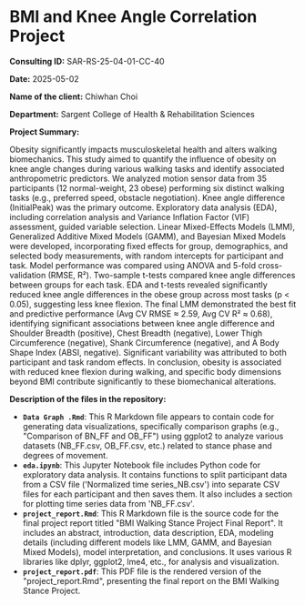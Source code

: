 # BMI and Knee Angle Correlation Project

**Consulting ID:** SAR-RS-25-04-01-CC-40

**Date:** 2025-05-02

**Name of the client:** Chiwhan Choi

**Department:** Sargent College of Health & Rehabilitation Sciences

**Project Summary:**

Obesity significantly impacts musculoskeletal health and alters walking biomechanics. This study aimed to quantify the influence of obesity on knee angle changes during various walking tasks and identify associated anthropometric predictors. We analyzed motion sensor data from 35 participants (12 normal-weight, 23 obese) performing six distinct walking tasks (e.g., preferred speed, obstacle negotiation). Knee angle difference (InitialPeak) was the primary outcome. Exploratory data analysis (EDA), including correlation analysis and Variance Inflation Factor (VIF) assessment, guided variable selection. Linear Mixed-Effects Models (LMM), Generalized Additive Mixed Models (GAMM), and Bayesian Mixed Models were developed, incorporating fixed effects for group, demographics, and selected body measurements, with random intercepts for participant and task. Model performance was compared using ANOVA and 5-fold cross-validation (RMSE, R²). Two-sample t-tests compared knee angle differences between groups for each task. EDA and t-tests revealed significantly reduced knee angle differences in the obese group across most tasks (p < 0.05), suggesting less knee flexion. The final LMM demonstrated the best fit and predictive performance (Avg CV RMSE ≈ 2.59, Avg CV R² ≈ 0.68), identifying significant associations between knee angle difference and Shoulder Breadth (positive), Chest Breadth (negative), Lower Thigh Circumference (negative), Shank Circumference (negative), and A Body Shape Index (ABSI, negative). Significant variability was attributed to both participant and task random effects. In conclusion, obesity is associated with reduced knee flexion during walking, and specific body dimensions beyond BMI contribute significantly to these biomechanical alterations.

**Description of the files in the repository:**

* **`Data Graph .Rmd`**: This R Markdown file appears to contain code for generating data visualizations, specifically comparison graphs (e.g., "Comparison of BN_FF and OB_FF") using ggplot2 to analyze various datasets (NB_FF.csv, OB_FF.csv, etc.) related to stance phase and degrees of movement.
* **`eda.ipynb`**: This Jupyter Notebook file includes Python code for exploratory data analysis. It contains functions to split participant data from a CSV file ('Normalized time series_NB.csv') into separate CSV files for each participant and then saves them. It also includes a section for plotting time series data from 'NB_FF.csv'.
* **`project_report.Rmd`**: This R Markdown file is the source code for the final project report titled "BMI Walking Stance Project Final Report". It includes an abstract, introduction, data description, EDA, modeling details (including different models like LMM, GAMM, and Bayesian Mixed Models), model interpretation, and conclusions. It uses various R libraries like dplyr, ggplot2, lme4, etc., for analysis and visualization.
* **`project_report.pdf`**: This PDF file is the rendered version of the "project_report.Rmd", presenting the final report on the BMI Walking Stance Project.
